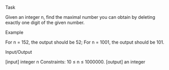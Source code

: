 Task

Given an integer n, find the maximal number you can obtain by
deleting exactly one digit of the given number.

Example

For n = 152, the output should be 52;
For n = 1001, the output should be 101.

Input/Output

[input] integer n
Constraints: 10 ≤ n ≤ 1000000.
[output] an integer

